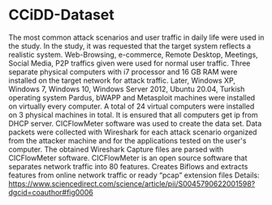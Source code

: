# CCiDD-Dataset
The most common attack scenarios and user traffic in daily life were used in the study. In the study, it was requested that the target system reflects a realistic system. Web-Browsing, e-commerce, Remote Desktop, Meetings, Social Media, P2P traffics given were used for normal user traffic. Three separate physical computers with i7 processor and 16 GB RAM were installed on the target network for attack traffic. Later, Windows XP, Windows 7, Windows 10, Windows Server 2012, Ubuntu 20.04, Turkish operating system Pardus, bWAPP and Metasploit machines were installed on virtually every computer. A total of 24 virtual computers were installed on 3 physical machines in total. It is ensured that all computers get ip from DHCP server. 
CICFlowMeter software was used to create the data set. Data packets were collected with Wireshark for each attack scenario organized from the attacker machine and for the applications tested on the user's computer. The obtained Wireshark Capture files are parsed with CICFlowMeter software. CICFlowMeter is an open source software that separates network traffic into 80 features. Creates Biflows and extracts features from online network traffic or ready “pcap” extension files 
Details: https://www.sciencedirect.com/science/article/pii/S0045790622001598?dgcid=coauthor#fig0006 
